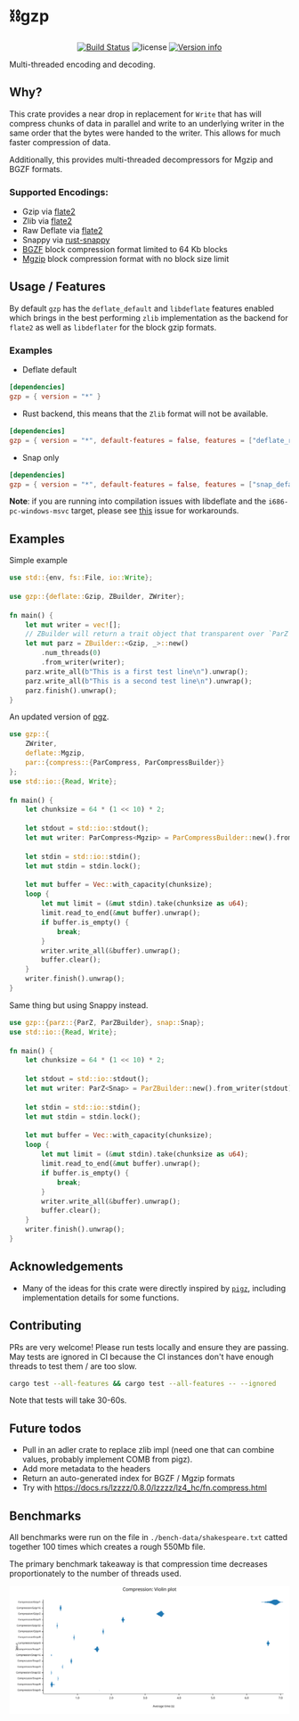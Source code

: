 # ⛓️gzp

<p align="center">
  <a href="https://github.com/sstadick/gzp/actions?query=workflow%3Aci"><img src="https://github.com/sstadick/gzp/workflows/ci/badge.svg" alt="Build Status"></a>
  <img src="https://img.shields.io/crates/l/gzp.svg" alt="license">
  <a href="https://crates.io/crates/gzp"><img src="https://img.shields.io/crates/v/gzp.svg?colorB=319e8c" alt="Version info"></a><br>
</p>

Multi-threaded encoding and decoding.

## Why?

This crate provides a near drop in replacement for `Write` that has will compress chunks of data in parallel and write
to an underlying writer in the same order that the bytes were handed to the writer. This allows for much faster
compression of data.

Additionally, this provides multi-threaded decompressors for Mgzip and BGZF formats.

### Supported Encodings:

- Gzip via [flate2](https://docs.rs/flate2/)
- Zlib via [flate2](https://docs.rs/flate2/)
- Raw Deflate via [flate2](https://docs.rs/flate2/)
- Snappy via [rust-snappy](https://docs.rs/snap)
- [BGZF](https://samtools.github.io/hts-specs/SAMv1.pdf) block compression format limited to 64 Kb blocks
- [Mgzip](https://pypi.org/project/mgzip/) block compression format with no block size limit

## Usage / Features

By default `gzp` has the `deflate_default` and `libdeflate` features enabled which brings in the best performing `zlib`
implementation as the backend for `flate2` as well as `libdeflater` for the block gzip formats.

### Examples

- Deflate default

```toml
[dependencies]
gzp = { version = "*" }
```

- Rust backend, this means that the `Zlib` format will not be available.

```toml
[dependencies]
gzp = { version = "*", default-features = false, features = ["deflate_rust"] }
```

- Snap only

```toml
[dependencies]
gzp = { version = "*", default-features = false, features = ["snap_default"] }
```

**Note**: if you are running into compilation issues with libdeflate and the `i686-pc-windows-msvc` target, please see [this](https://github.com/sstadick/gzp/issues/18) issue for workarounds.

## Examples

Simple example

```rust
use std::{env, fs::File, io::Write};

use gzp::{deflate::Gzip, ZBuilder, ZWriter};

fn main() {
    let mut writer = vec![];
    // ZBuilder will return a trait object that transparent over `ParZ` or `SyncZ`
    let mut parz = ZBuilder::<Gzip, _>::new()
        .num_threads(0)
        .from_writer(writer);
    parz.write_all(b"This is a first test line\n").unwrap();
    parz.write_all(b"This is a second test line\n").unwrap();
    parz.finish().unwrap();
}
```

An updated version of [pgz](https://github.com/vorner/pgz).

```rust
use gzp::{
    ZWriter,
    deflate::Mgzip,
    par::{compress::{ParCompress, ParCompressBuilder}}
};
use std::io::{Read, Write};

fn main() {
    let chunksize = 64 * (1 << 10) * 2;

    let stdout = std::io::stdout();
    let mut writer: ParCompress<Mgzip> = ParCompressBuilder::new().from_writer(stdout);

    let stdin = std::io::stdin();
    let mut stdin = stdin.lock();

    let mut buffer = Vec::with_capacity(chunksize);
    loop {
        let mut limit = (&mut stdin).take(chunksize as u64);
        limit.read_to_end(&mut buffer).unwrap();
        if buffer.is_empty() {
            break;
        }
        writer.write_all(&buffer).unwrap();
        buffer.clear();
    }
    writer.finish().unwrap();
}
```

Same thing but using Snappy instead.

```rust
use gzp::{parz::{ParZ, ParZBuilder}, snap::Snap};
use std::io::{Read, Write};

fn main() {
    let chunksize = 64 * (1 << 10) * 2;

    let stdout = std::io::stdout();
    let mut writer: ParZ<Snap> = ParZBuilder::new().from_writer(stdout);

    let stdin = std::io::stdin();
    let mut stdin = stdin.lock();

    let mut buffer = Vec::with_capacity(chunksize);
    loop {
        let mut limit = (&mut stdin).take(chunksize as u64);
        limit.read_to_end(&mut buffer).unwrap();
        if buffer.is_empty() {
            break;
        }
        writer.write_all(&buffer).unwrap();
        buffer.clear();
    }
    writer.finish().unwrap();
}
```

## Acknowledgements

- Many of the ideas for this crate were directly inspired by [`pigz`](https://github.com/madler/pigz), including
  implementation details for some functions.

## Contributing

PRs are very welcome! Please run tests locally and ensure they are passing. May tests are ignored in CI because the CI
instances don't have enough threads to test them / are too slow.

```bash
cargo test --all-features && cargo test --all-features -- --ignored
```

Note that tests will take 30-60s.

## Future todos

- Pull in an adler crate to replace zlib impl (need one that can combine values, probably implement COMB from pigz).
- Add more metadata to the headers
- Return an auto-generated index for BGZF / Mgzip formats
- Try with https://docs.rs/lzzzz/0.8.0/lzzzz/lz4_hc/fn.compress.html

## Benchmarks

All benchmarks were run on the file in `./bench-data/shakespeare.txt` catted together 100 times which creates a rough
550Mb file.

The primary benchmark takeaway is that compression time decreases proportionately to the number of threads used.

![benchmarks](./violin.svg)
